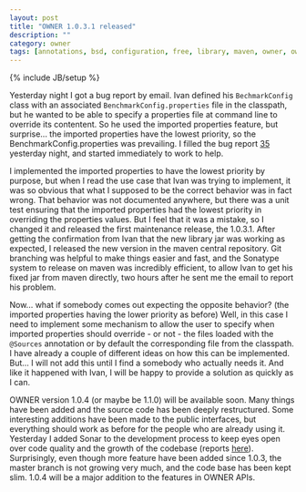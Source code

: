 ```yaml
---
layout: post
title: "OWNER 1.0.3.1 released"
description: ""
category: owner 
tags: [annotations, bsd, configuration, free, library, maven, owner, owner api, properties, release, announcement]
---
```

{% include JB/setup %}

Yesterday night I got a bug report by email. Ivan defined his `BechmarkConfig` class with an associated `BenchmarkConfig.properties` file in the classpath, but he wanted to be able to specify a properties file at command line to override its contentent. So he used the imported properties feature, but surprise... the imported properties have the lowest priority, so the BenchmarkConfig.properties was prevailing.
I filled the bug report [35](https://github.com/lviggiano/owner/issues/35) yesterday night, and started immediately to work to help.

I implemented the imported properties to have the lowest priority by purpose, but when I read the use case that Ivan was trying to implement, it was so obvious that what I supposed to be the correct behavior was in fact wrong. That behavior was not documented anywhere, but there was a unit test ensuring that the imported properties had the lowest priority in overriding the properties values. But I feel that it was a mistake, so I changed it and released the first maintenance release, the 1.0.3.1. After getting the confirmation from Ivan that the new library jar was working as expected, I released the new version in the maven central repository. 
Git branching was helpful to make things easier and fast, and the Sonatype system to release on maven was incredibly efficient, to allow Ivan to get his fixed jar from maven directly, two hours after he sent me the email to report his problem.

Now... what if somebody comes out expecting the opposite behavior? (the imported properties having the lower priority as before) 
Well, in this case I need to implement some mechanism to allow the user to specify when imported properties should override - or not - the files loaded with the `@Sources` annotation or by default the corresponding file from the classpath. I have already a couple of different ideas on how this can be implemented. But... I will not add this until I find a somebody who actually needs it. And like it happened with Ivan, I will be happy to provide a solution as quickly as I can.

OWNER version 1.0.4 (or maybe be 1.1.0) will be available soon. Many things have been added and the source code has been deeply restructured. Some interesting additions have been made to the public interfaces, but everything should work as before for the people who are already using it.
Yesterday I added Sonar to the development process to keep eyes open over code quality and the growth of the codebase (reports [here](sheldon.dyndns.tv:9000/dashboard/index/1)). Surprisingly, even though more feature have been added since 1.0.3, the master branch is not growing very much, and the code base has been kept slim. 1.0.4 will be a major addition to the features in OWNER APIs.

